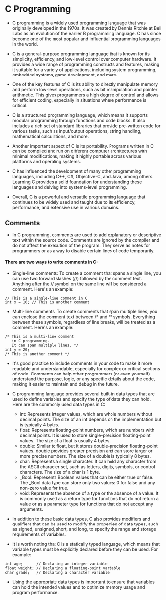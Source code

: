 # C Programming

* C programming is a widely used programming language that was originally developed in the 1970s. It was created by Dennis Ritchie at Bell Labs as an evolution of the earlier B programming language. C has since become one of the most popular and influential programming languages in the world.

* C is a general-purpose programming language that is known for its simplicity, efficiency, and low-level control over computer hardware. It provides a wide range of programming constructs and features, making it suitable for a variety of applications, including system programming, embedded systems, game development, and more.

* One of the key features of C is its ability to directly manipulate memory and perform low-level operations, such as bit manipulation and pointer arithmetic. This gives programmers a high degree of control and allows for efficient coding, especially in situations where performance is critical.

* C is a structured programming language, which means it supports modular programming through functions and code blocks. It also includes a rich set of standard libraries that provide pre-written code for various tasks, such as input/output operations, string handling, mathematical calculations, and more.

* Another important aspect of C is its portability. Programs written in C can be compiled and run on different computer architectures with minimal modifications, making it highly portable across various platforms and operating systems.

* C has influenced the development of many other programming languages, including C++, C#, Objective-C, and Java, among others. Learning C provides a solid foundation for understanding these languages and delving into systems-level programming.

* Overall, C is a powerful and versatile programming language that continues to be widely used and taught due to its efficiency, performance, and extensive use in various domains.

## Comments

* In C programming, comments are used to add explanatory or descriptive text within the source code. Comments are ignored by the compiler and do not affect the execution of the program. They serve as notes for programmers or as a way to disable certain lines of code temporarily.

#### There are two ways to write comments in C:

* Single-line comments: To create a comment that spans a single line, you can use two forward slashes (//) followed by the comment text. Anything after the // symbol on the same line will be considered a comment. Here's an example:
~~~~
// This is a single-line comment in C
int x = 10; // This is another comment
~~~~
	
* Multi-line comments: To create comments that span multiple lines, you can enclose the comment text between /* and */ symbols. Everything between these symbols, regardless of line breaks, will be treated as a comment. Here's an example:
~~~~
/* This is a multi-line comment
   in C programming.
   It can span multiple lines. */
int y = 20;
/* This is another comment */
~~~~

* It's good practice to include comments in your code to make it more readable and understandable, especially for complex or critical sections of code. Comments can help other programmers (or even yourself) understand the purpose, logic, or any specific details about the code, making it easier to maintain and debug in the future.


* C programming language provides several built-in data types that are used to define variables and specify the type of data they can hold. Here are the commonly used data types in C:
	* int: Represents integer values, which are whole numbers without decimal points. The size of an int depends on the implementation but is typically 4 bytes.
	* float: Represents floating-point numbers, which are numbers with decimal points. It is used to store single-precision floating-point values. The size of a float is usually 4 bytes.
	* double: Similar to float, but it stores double-precision floating-point values. double provides greater precision and can store larger or more precise numbers. The size of a double is typically 8 bytes.
	* char: Represents a single character. It can hold any character from the ASCII character set, such as letters, digits, symbols, or control characters. The size of a char is 1 byte.
	* _Bool: Represents Boolean values that can be either true or false. The _Bool data type can store only two values: 0 for false and any non-zero value for true.
	* void: Represents the absence of a type or the absence of a value. It is commonly used as a return type for functions that do not return a value or as a parameter type for functions that do not accept any arguments.

* In addition to these basic data types, C also provides modifiers and qualifiers that can be used to modify the properties of data types, such as signed, unsigned, short, and long, to specify the range and storage requirements of variables.

* It is worth noting that C is a statically typed language, which means that variable types must be explicitly declared before they can be used. For example:
~~~~
int age;      // Declaring an integer variable
float weight; // Declaring a floating-point variable
char grade;   // Declaring a character variable
~~~~

* Using the appropriate data types is important to ensure that variables can hold the intended values and to optimize memory usage and program performance.
